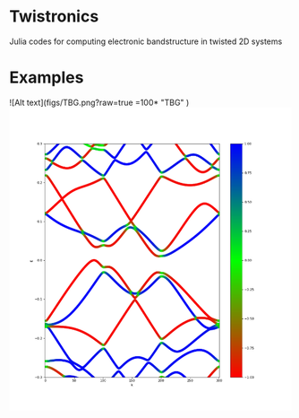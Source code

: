 # Twistronics


Julia codes for computing electronic bandstructure in twisted 2D systems

# Examples
![Alt text](figs/TBG.png?raw=true =100* "TBG" )
![Alt text](figs/TBQSL.png?raw=true "TBQSL")
